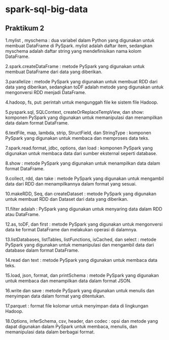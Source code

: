 # spark-sql-big-data




## Praktikum 2

1.mylist , myschema : dua variabel dalam Python yang digunakan untuk membuat DataFrame di PySpark. mylist adalah daftar item, sedangkan myschema adalah daftar string yang mendefinisikan nama kolom DataFrame.


2.spark.createDataFrame : metode PySpark yang digunakan untuk membuat DataFrame dari data yang diberikan.

3.parallelize : metode PySpark yang digunakan untuk membuat RDD dari data yang diberikan, sedangkan toDF adalah metode yang digunakan untuk mengonversi RDD menjadi DataFrame.

4.hadoop, fs, put: perintah untuk mengunggah file ke sistem file Hadoop.

5.pyspark.sql, SQLContext, createOrReplaceTempView, dan show: komponen PySpark yang digunakan untuk memanipulasi dan menampilkan data dalam format DataFrame.

6.textFile, map, lambda, strip, StructField, dan StringType : komponen PySpark yang digunakan untuk membaca dan memproses data teks.

7.spark.read.format, jdbc, options, dan load : komponen PySpark yang digunakan untuk membaca data dari sumber eksternal seperti database.

8.show : metode PySpark yang digunakan untuk menampilkan data dalam format DataFrame.

9.collect, rdd, dan take : metode PySpark yang digunakan untuk mengambil data dari RDD dan menampilkannya dalam format yang sesuai.

10.makeRDD, Seq, dan createDataset : metode PySpark yang digunakan untuk membuat RDD dan Dataset dari data yang diberikan.

11.filter adalah : PySpark yang digunakan untuk menyaring data dalam RDD atau DataFrame.

12.as, toDF, dan first : metode PySpark yang digunakan untuk mengonversi data ke format DataFrame dan melakukan operasi di dalamnya.

13.listDatabases, listTables, listFunctions, isCached, dan select : metode PySpark yang digunakan untuk memanipulasi dan mengambil data dari database dalam format DataFrame.

14.read dan text : metode PySpark yang digunakan untuk membaca data teks.

15.load, json, format, dan printSchema : metode PySpark yang digunakan untuk membaca dan menampilkan data dalam format JSON.

16.write dan save : metode PySpark yang digunakan untuk menulis dan menyimpan data dalam format yang ditentukan.

17.parquet : format file kolomar untuk menyimpan data di lingkungan Hadoop.

18.Options, inferSchema, csv, header, dan codec : opsi dan metode yang dapat digunakan dalam PySpark untuk membaca, menulis, dan memanipulasi data dalam berbagai format.
